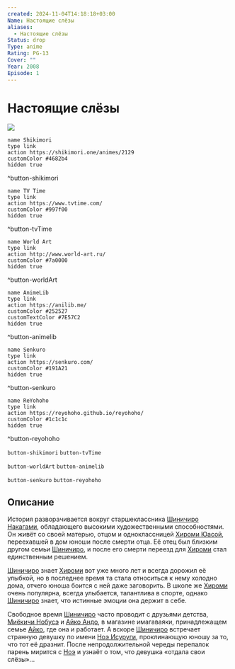 ```yaml
---
created: 2024-11-04T14:18:18+03:00
Name: Настоящие слёзы
aliases:
  - Настоящие слёзы
Status: drop
Type: anime
Rating: PG-13
Cover: ""
Year: 2008
Episode: 1
---
```


# Настоящие слёзы

![](https://nyaa.shikimori.one/uploads/poster/animes/2129/c5d6562d622dbf1f46c8afd60646b2a0.jpeg)

```button
name Shikimori
type link
action https://shikimori.one/animes/2129
customColor #4682b4
hidden true
```
^button-shikimori

```button
name TV Time
type link
action https://www.tvtime.com/
customColor #997f00
hidden true
```
^button-tvTime

```button
name World Art
type link
action http://www.world-art.ru/
customColor #7a0000
hidden true
```
^button-worldArt

```button
name AnimeLib
type link
action https://anilib.me/
customColor #252527
customTextColor #7E57C2
hidden true
```
^button-animelib

```button
name Senkuro
type link
action https://senkuro.com/
customColor #191A21
hidden true
```
^button-senkuro

```button
name ReYohoho
type link
action https://reyohoho.github.io/reyohoho/
customColor #1c1c1c
hidden true
```
^button-reyohoho

`button-shikimori` `button-tvTime`

`button-worldArt` `button-animelib`

`button-senkuro` `button-reyohoho`

## Описание

История разворачивается вокруг старшеклассника [Шиничиро Накагами](https://shikimori.one/characters/8026-shinichirou-nakagami), обладающего высокими художественными способностями. Он живёт со своей матерью, отцом и одноклассницей [Хироми Юасой](https://shikimori.one/characters/8028-hiromi-yuasa), переехавшей в дом юноши после смерти отца. Её отец был близким другом семьи [Шиничиро](https://shikimori.one/characters/8026-shinichirou-nakagami), и после его смерти переезд для [Хироми](https://shikimori.one/characters/8028-hiromi-yuasa) стал единственным решением.

[Шиничиро](https://shikimori.one/characters/8026-shinichirou-nakagami) знает [Хироми](https://shikimori.one/characters/8028-hiromi-yuasa) вот уже много лет и всегда дорожил её улыбкой, но в последнее время та стала относиться к нему холодно дома, отчего юноша боится с ней даже заговорить. В школе же [Хироми](https://shikimori.one/characters/8028-hiromi-yuasa) очень популярна, всегда улыбается, талантлива в спорте, однако [Шиничиро](https://shikimori.one/characters/8026-shinichirou-nakagami) знает, что истинные эмоции она держит в себе.

Свободное время [Шиничиро](https://shikimori.one/characters/8026-shinichirou-nakagami) часто проводит с друзьями детства, [Миёкичи Нобусэ](https://shikimori.one/characters/8030-miyokichi-nobuse) и [Айко Андо](https://shikimori.one/characters/8029-aiko-andou), в магазине имагаваяки, принадлежащем семье [Айко](https://shikimori.one/characters/8029-aiko-andou), где она и работает. А вскоре [Шиничиро](https://shikimori.one/characters/8026-shinichirou-nakagami) встречает странную девушку по имени [Ноэ Исуруги](https://shikimori.one/characters/8027-noe-isurugi), проклинающую юношу за то, что тот её дразнит. После непродолжительной череды перепалок парень мирится с [Ноэ](https://shikimori.one/characters/8027-noe-isurugi) и узнаёт о том, что девушка «отдала свои слёзы»...
